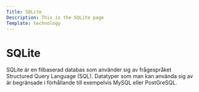 ```yaml
---
Title: SQLite
Description: This is the SQLite page
Template: technology
---
```

SQLite
==========
SQLite är en filbaserad databas som använder sig av frågespråket Structured Query Language (SQL). Datatyper som man kan använda sig av är begränsade i förhållande till exempelvis MySQL eller PostGreSQL.

